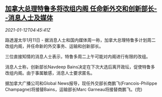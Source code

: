 <!--1610428995000-->
[加拿大总理特鲁多将改组内阁 任命新外交和创新部长--消息人士及媒体](https://cn.reuters.com/article/canada-trudeau-cabinet-shuffle-0112-idCNKBS29H0FT)
------

<div><i>2021-01-12T04:45:41Z</i></div><p>路透渥太华1月11日 - 据消息人士和国内媒体周一称，加拿大总理特鲁多计划周二改组内阁，并任命新的外交事务、运输和创新部长。</p><p>三位直接知情的消息人士表示，特鲁多周二上午可能对内阁进行有限的改组。</p><p>消息人士称，创新部长Navdeep Bains决定在下次大选后离开政坛，促使特鲁多改组内阁。由于事属敏感，消息人士要求匿名。</p><p>据加拿大广播公司和Global News报导，现任外交部长商鹏飞(Francois-Philippe Champagne)将接替Bains，运输部长Marc Garneau将接替商鹏飞。(完)</p>
